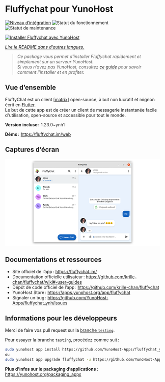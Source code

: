 <!--
Nota bene : ce README est automatiquement généré par <https://github.com/YunoHost/apps/tree/master/tools/readme_generator>
Il NE doit PAS être modifié à la main.
-->

# Fluffychat pour YunoHost

[![Niveau d’intégration](https://apps.yunohost.org/badge/integration/fluffychat)](https://ci-apps.yunohost.org/ci/apps/fluffychat/)
![Statut du fonctionnement](https://apps.yunohost.org/badge/state/fluffychat)
![Statut de maintenance](https://apps.yunohost.org/badge/maintained/fluffychat)

[![Installer Fluffychat avec YunoHost](https://install-app.yunohost.org/install-with-yunohost.svg)](https://install-app.yunohost.org/?app=fluffychat)

*[Lire le README dans d'autres langues.](./ALL_README.md)*

> *Ce package vous permet d’installer Fluffychat rapidement et simplement sur un serveur YunoHost.*  
> *Si vous n’avez pas YunoHost, consultez [ce guide](https://yunohost.org/install) pour savoir comment l’installer et en profiter.*

## Vue d’ensemble

FluffyChat est un client [[matrix](https://matrix.org)] open-source, à but non lucratif et mignon écrit en [Flutter](https://flutter.dev).  
Le but de cette app est de créer un client de messagerie instantanée facile d'utilisation, open-source et accessible pour tout le monde.


**Version incluse :** 1.23.0~ynh1

**Démo :** <https://fluffychat.im/web>

## Captures d’écran

![Capture d’écran de Fluffychat](./doc/screenshots/screenshot.png)

## Documentations et ressources

- Site officiel de l’app : <https://fluffychat.im/>
- Documentation officielle utilisateur : <https://github.com/krille-chan/fluffychat/wiki#-user-guides>
- Dépôt de code officiel de l’app : <https://github.com/krille-chan/fluffychat>
- YunoHost Store : <https://apps.yunohost.org/app/fluffychat>
- Signaler un bug : <https://github.com/YunoHost-Apps/fluffychat_ynh/issues>

## Informations pour les développeurs

Merci de faire vos pull request sur la [branche `testing`](https://github.com/YunoHost-Apps/fluffychat_ynh/tree/testing).

Pour essayer la branche `testing`, procédez comme suit :

```bash
sudo yunohost app install https://github.com/YunoHost-Apps/fluffychat_ynh/tree/testing --debug
ou
sudo yunohost app upgrade fluffychat -u https://github.com/YunoHost-Apps/fluffychat_ynh/tree/testing --debug
```

**Plus d’infos sur le packaging d’applications :** <https://yunohost.org/packaging_apps>
